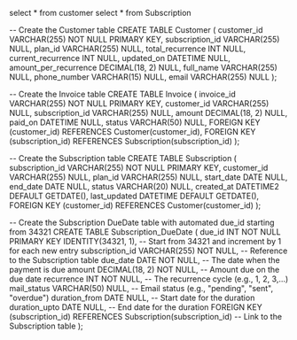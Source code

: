 select * from customer
select * from Subscription



-- Create the Customer table
CREATE TABLE Customer (
    customer_id VARCHAR(255) NOT NULL PRIMARY KEY,
    subscription_id VARCHAR(255) NULL,
    plan_id VARCHAR(255) NULL,
    total_recurrence INT NULL,
    current_recurrence INT NULL,
    updated_on DATETIME NULL,
    amount_per_recurrence DECIMAL(18, 2) NULL,
    full_name VARCHAR(255) NULL,
    phone_number VARCHAR(15) NULL,
    email VARCHAR(255) NULL
);

-- Create the Invoice table
CREATE TABLE Invoice (
    invoice_id VARCHAR(255) NOT NULL PRIMARY KEY,
    customer_id VARCHAR(255) NULL,
    subscription_id VARCHAR(255) NULL,
    amount DECIMAL(18, 2) NULL,
    paid_on DATETIME NULL,
    status VARCHAR(50) NULL,
    FOREIGN KEY (customer_id) REFERENCES Customer(customer_id),
    FOREIGN KEY (subscription_id) REFERENCES Subscription(subscription_id)
);

-- Create the Subscription table
CREATE TABLE Subscription (
    subscription_id VARCHAR(255) NOT NULL PRIMARY KEY,
    customer_id VARCHAR(255) NULL,
    plan_id VARCHAR(255) NULL,
    start_date DATE NULL,
    end_date DATE NULL,
    status VARCHAR(20) NULL,
    created_at DATETIME2 DEFAULT GETDATE(),
    last_updated DATETIME DEFAULT GETDATE(),
    FOREIGN KEY (customer_id) REFERENCES Customer(customer_id)
);


-- Create the Subscription DueDate table with automated due_id starting from 34321
CREATE TABLE Subscription_DueDate (
    due_id INT NOT NULL PRIMARY KEY IDENTITY(34321, 1), -- Start from 34321 and increment by 1 for each new entry
    subscription_id VARCHAR(255) NOT NULL,              -- Reference to the Subscription table
    due_date DATE NOT NULL,                              -- The date when the payment is due
    amount DECIMAL(18, 2) NOT NULL,                      -- Amount due on the due date
    recurrence INT NOT NULL,                             -- The recurrence cycle (e.g., 1, 2, 3,...)
    mail_status VARCHAR(50) NULL,                        -- Email status (e.g., "pending", "sent", "overdue")
    duration_from DATE NULL,                             -- Start date for the duration
    duration_upto DATE NULL,                             -- End date for the duration
    FOREIGN KEY (subscription_id) REFERENCES Subscription(subscription_id)  -- Link to the Subscription table
);
